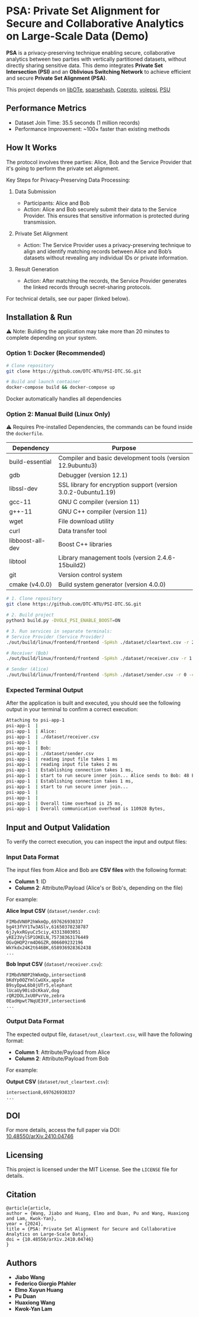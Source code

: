 # PSA: Private Set Alignment for Secure and Collaborative Analytics on Large-Scale Data (Demo)

**PSA** is a privacy-preserving technique enabling secure, collaborative analytics between two parties with vertically partitioned datasets, without directly sharing sensitive data. This demo integrates **Private Set Intersection (PSI)** and an **Oblivious Switching Network** to achieve efficient and secure **Private Set Alignment (PSA)**.

This project depends on [libOTe](https://github.com/osu-crypto/libOTe), [sparsehash](https://github.com/sparsehash/sparsehash), [Coproto](https://github.com/Visa-Research/coproto), [volepsi](https://github.com/Visa-Research/volepsi), [PSU](https://github.com/dujiajun/PSU/tree/master/benes)

## Performance Metrics

- Dataset Join Time: 35.5 seconds (1 million records)
- Performance Improvement: ~100× faster than existing methods



## How It Works
The protocol involves three parties: Alice, Bob and the Service Provider that it's going to perform the private set alignment.

Key Steps for Privacy-Preserving Data Processing:
1. Data Submission
    - Participants: Alice and Bob
    - Action: Alice and Bob securely submit their data to the Service Provider. This ensures that sensitive information is protected during transmission.

2. Private Set Alignment
    - Action: The Service Provider uses a privacy-preserving technique to align and identify matching records between Alice and Bob’s datasets without revealing any individual IDs or private information.

3. Result Generation
    - Action: After matching the records, the Service Provider generates the linked records through secret-sharing protocols.

For technical details, see our paper (linked below).



## Installation & Run
⚠️ Note: Building the application may take more than 20 minutes to complete depending on your system.

### Option 1: Docker (Recommended)
```bash
# Clone repository
git clone https://github.com/DTC-NTU/PSI-DTC.SG.git

# Build and launch container
docker-compose build && docker-compose up
```
Docker automatically handles all dependencies

### Option 2: Manual Build (Linux Only)
⚠️ Requires Pre-installed Dependencies, the commands can be found inside the `dockerfile`.

| Dependency         | Purpose                                                                  |
|--------------------|--------------------------------------------------------------------------|
| build-essential    | Compiler and basic development tools (version 12.9ubuntu3)               |
| gdb                | Debugger (version 12.1)                                                  |
| libssl-dev         | SSL library for encryption support (version 3.0.2-0ubuntu1.19)           |
| gcc-11             | GNU C compiler (version 11)                                              |
| g++-11             | GNU C++ compiler (version 11)                                            |
| wget               | File download utility                                                    |
| curl               | Data transfer tool                                                       |
| libboost-all-dev   | Boost C++ libraries                                                      |
| libtool            | Library management tools (version 2.4.6-15build2)                        |
| git                | Version control system                                                   |
| cmake (v4.0.0)     | Build system generator (version 4.0.0)                                   |


```bash
# 1. Clone repository
git clone https://github.com/DTC-NTU/PSI-DTC.SG.git

# 2. Build project
python3 build.py -DVOLE_PSI_ENABLE_BOOST=ON

# 3. Run services in separate terminals:
# Service Provider (Service Provider)
./out/build/linux/frontend/frontend -SpHsh ./dataset/cleartext.csv -r 2 -csv -hash 0

# Receiver (Bob)
./out/build/linux/frontend/frontend -SpHsh ./dataset/receiver.csv -r 1 -csv -hash 0

# Sender (Alice)
./out/build/linux/frontend/frontend -SpHsh ./dataset/sender.csv -r 0 -csv -hash 0
```

### Expected Terminal Output
After the application is built and executed, you should see the following output in your terminal to confirm a correct execution:
```bash
Attaching to psi-app-1
psi-app-1  | 
psi-app-1  | Alice:
psi-app-1  | ./dataset/receiver.csv
psi-app-1  | 
psi-app-1  | Bob: 
psi-app-1  | ./dataset/sender.csv
psi-app-1  | reading input file takes 1 ms
psi-app-1  | reading input file takes 2 ms
psi-app-1  | Establishing connection takes 1 ms,
psi-app-1  | start to run secure inner join... Alice sends to Bob: 48 Bytes.
psi-app-1  | Establishing connection takes 1 ms,
psi-app-1  | start to run secure inner join... 
psi-app-1  | 
psi-app-1  | 
psi-app-1  | Overall time overhead is 25 ms,
psi-app-1  | Overall communication overhead is 110928 Bytes, 
```



## Input and Output Validation

To verify the correct execution, you can inspect the input and output files:

### Input Data Format

The input files from Alice and Bob are **CSV files** with the following format:

- **Column 1**: ID
- **Column 2**: Attribute/Payload (Alice's or Bob's, depending on the file)

For example:

**Alice Input CSV** (`dataset/sender.csv`):

```
FIMbdVN0P2hWkmQp,697626930337
bg4t3fVY1Tw3ASlv,61650378238787
6jJykxRGyuCz5ciy,43313803051
yKE23VylSP1OKELN,75738363176449
OGvQHQP2rm4D6GZR,006609232196
WkYkdx24K2t646BK,658936928362438
...
```

**Bob Input CSV** (`dataset/receiver.csv`):

```
FIMbdVN0P2hWkmQp,intersection8
bKdYp0OZYmlCwUXx,apple
B9syDpwL6b8jUTr5,elephant
lUcaUy90isDcKkaV,dog
rQR2DOLJxU0PvrVe,zebra
0EadHpwt7NqUE3tF,intersection6
...
```

### Output Data Format

The expected output file, `dataset/out_cleartext.csv`, will have the following format:

- **Column 1**: Attribute/Payload from Alice 
- **Column 2**: Attribute/Payload from Bob

For example:

**Output CSV** (`dataset/out_cleartext.csv`):

```
intersection8,697626930337
...
```

## DOI

For more details, access the full paper via DOI:  
[10.48550/arXiv.2410.04746](https://arxiv.org/abs/2410.04746)

## Licensing

This project is licensed under the MIT License. See the `LICENSE` file for details.

## Citation

```
@article{article,
author = {Wang, Jiabo and Huang, Elmo and Duan, Pu and Wang, Huaxiong and Lam, Kwok-Yan},
year = {2024},
title = {PSA: Private Set Alignment for Secure and Collaborative Analytics on Large-Scale Data},
doi = {10.48550/arXiv.2410.04746}
}
```

## Authors

- **Jiabo Wang**
- **Federico Giorgio Pfahler**
- **Elmo Xuyun Huang**
- **Pu Duan**
- **Huaxiong Wang**
- **Kwok-Yan Lam**
